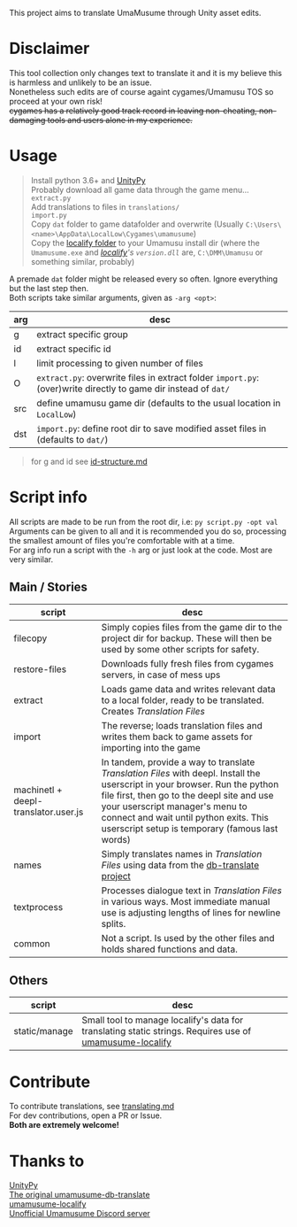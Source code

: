 This project aims to translate UmaMusume through Unity asset edits.

# Disclaimer

This tool collection only changes text to translate it and it is my believe this is harmless and unlikely to be an issue.  
Nonetheless such edits are of course againt cygames/Umamusu TOS so proceed at your own risk!  
~~cygames has a relatively good track record in leaving non-cheating, non-damaging tools and users alone in my experience.~~

# Usage 

> Install python 3.6+ and [UnityPy][]  
> Probably download all game data through the game menu...  
> `extract.py`  
> Add translations to files in `translations/`  
> `import.py`  
> Copy `dat` folder to game datafolder and overwrite (Usually `C:\Users\<name>\AppData\LocalLow\Cygames\umamusume`)  
> Copy the [localify folder](localify) to your Umamusu install dir (where the `Umamusume.exe` and *[localify][umamusume-localify]'s `version.dll`* are, `C:\DMM\Umamusu` or something similar, probably)

A premade `dat` folder might be released every so often. Ignore everything but the last step then.  
Both scripts take similar arguments, given as `-arg <opt>`:

arg|desc
---|---
g | extract specific group
id | extract specific id
l | limit processing to given number of files
O | `extract.py`: overwrite files in extract folder `import.py`: (over)write directly to game dir instead of `dat/`
src | define umamusu game dir (defaults to the usual location in `LocalLow`)
dst | `import.py`: define root dir to save modified asset files in (defaults to `dat/`)

> for g and id see [id-structure.md](id-structure.md)

# Script info

All scripts are made to be run from the root dir, i.e: `py script.py -opt val`  
Arguments can be given to all and it is recommended you do so, processing the smallest amount of files you're comfortable with at a time.  
For arg info run a script with the `-h` arg or just look at the code. Most are very similar.

## Main / Stories

script | desc
---|---
filecopy | Simply copies files from the game dir to the project dir for backup. These will then be used by some other scripts for safety.
restore-files | Downloads fully fresh files from cygames servers, in case of mess ups
extract | Loads game data and writes relevant data to a local folder, ready to be translated. Creates *Translation Files*
import | The reverse; loads translation files and writes them back to game assets for importing into the game
machinetl + deepl-translator.user.js | In tandem, provide a way to translate *Translation Files* with deepl. Install the userscript in your browser. Run the python file first, then go to the deepl site and use your userscript manager's menu to connect and wait until python exits. This userscript setup is temporary (famous last words)
names | Simply translates names in *Translation Files* using data from the [db-translate project](https://github.com/noccu/umamusume-db-translate)
textprocess | Processes dialogue text in *Translation Files* in various ways. Most immediate manual use is adjusting lengths of lines for newline splits.
common | Not a script. Is used by the other files and holds shared functions and data.

## Others
script | desc
---|---
static/manage | Small tool to manage localify's data for translating static strings. Requires use of [umamusume-localify][]

# Contribute

To contribute translations, see [translating.md](translating.md)  
For dev contributions, open a PR or Issue.  
**Both are extremely welcome!**

# Thanks to

[UnityPy][]  
[The original umamusume-db-translate](https://github.com/FabulousCupcake/umamusume-db-translate)  
[umamusume-localify][]  
[Unofficial Umamusume Discord server](https://discord.gg/umamusume)

[UnityPy]: https://github.com/K0lb3/UnityPy
[umamusume-localify]: https://github.com/GEEKiDoS/umamusume-localify
